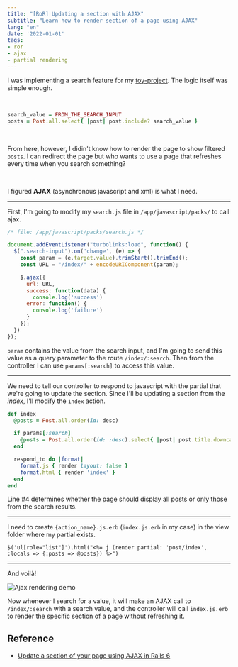 ```yaml
---
title: "[RoR] Updating a section with AJAX"
subtitle: "Learn how to render section of a page using AJAX"
lang: "en"
date: '2022-01-01'
tags:
- ror 
- ajax
- partial rendering
---
```


I was implementing a search feature for my [toy-project](https://github.com/euisblue/til-archive).
The logic itself was simple enough.

<br>

```rb
search_value = FROM_THE_SEARCH_INPUT
posts = Post.all.select{ |post| post.include? search_value }
```

<br>

From here, however, I didin't know how to render the page to show filtered `posts`. I can redirect the page but 
who wants to use a page that refreshes every time when you search something?

<br>

I figured **AJAX** (asynchronous javascript and xml) is what I need.

---

First, I'm going to modify my `search.js` file in `/app/javascript/packs/` to call ajax.

```js
/* file: /app/javascript/packs/search.js */

document.addEventListener("turbolinks:load", function() {
  $(".search-input").on('change', (e) => {
    const param = (e.target.value).trimStart().trimEnd();
    const URL = "/index/" + encodeURIComponent(param);

    $.ajax({
      url: URL,
      success: function(data) {
        console.log('success')
      error: function() {
        console.log('failure')
      }
    });
  })
});
```

`param` contains the value from the search input, and I'm going to send this value as a query parameter to the route `/index/:search`. Then from the controller I can use `params[:search]` to access this value.

---

We need to tell our controller to respond to javascript with the partial that we're going to update the section.
Since I'll be updating a section from the *index*, I'll modify the `index` action.

```rb
def index
  @posts = Post.all.order(id: desc)

  if params[:search]
    @posts = Post.all.order(id: :desc).select{ |post| post.title.downcase.include? params[:search].downcase}
  end

  respond_to do |format|
    format.js { render layout: false }
    format.html { render 'index' }
  end
end
```

Line #4 determines whether the page should display all posts or only those from the search results.

---

I need to create `{action_name}.js.erb` (`index.js.erb` in my case) in the view folder where my partial exists.

```erb
$('ul[role="list"]').html("<%= j (render partial: 'post/index', :locals => {:posts => @posts}) %>")
```

---

And voilà!

![Ajax rendering demo](/images/in-post/ror/ajax-demo.gif)

Now whenever I search for a value, it will make an AJAX call to `/index/:search` with a search value, and the controller will call `index.js.erb` to render the specific section of a page without refreshing it.

## Reference
- [Update a section of your page using AJAX in Rails 6](https://robertfaldo.medium.com/update-a-section-of-your-page-using-ajax-in-rails-6-4e8099c1aec8)